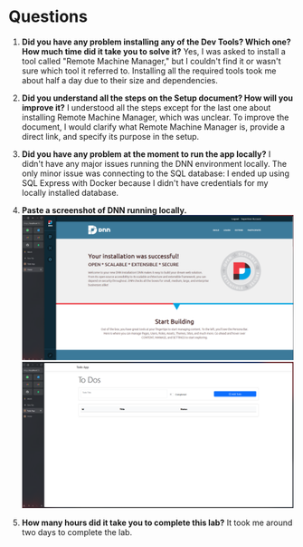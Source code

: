 # Questions

1. **Did you have any problem installing any of the Dev Tools? Which one? How much time did it take you to solve it?**
   Yes, I was asked to install a tool called "Remote Machine Manager," but I couldn't find it or wasn't sure which tool it referred to. Installing all the required tools took me about half a day due to their size and dependencies.

2. **Did you understand all the steps on the Setup document? How will you improve it?**
   I understood all the steps except for the last one about installing Remote Machine Manager, which was unclear. To improve the document, I would clarify what Remote Machine Manager is, provide a direct link, and specify its purpose in the setup.

3. **Did you have any problem at the moment to run the app locally?**
   I didn't have any major issues running the DNN environment locally. The only minor issue was connecting to the SQL database: I ended up using SQL Express with Docker because I didn't have credentials for my locally installed database.

4. **Paste a screenshot of DNN running locally.**
[![DNN Locally](./images/dnn.png)](./images/dnn.png)
[![ToDo App Locally](./images/todo.png)](./images/todo.png)

5. **How many hours did it take you to complete this lab?**
   It took me around two days to complete the lab.
